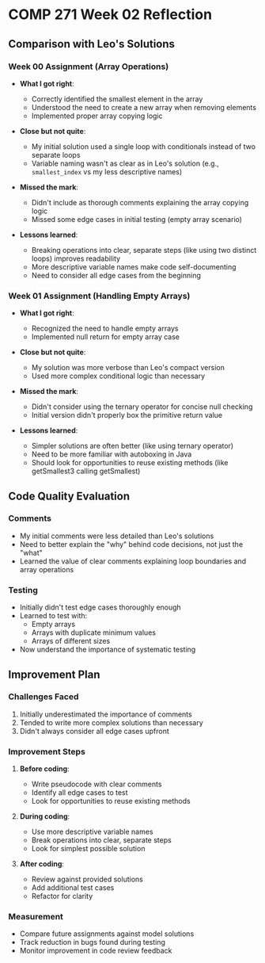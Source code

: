 # COMP 271 Week 02 Reflection

## Comparison with Leo's Solutions

### Week 00 Assignment (Array Operations)
- **What I got right**:
  - Correctly identified the smallest element in the array
  - Understood the need to create a new array when removing elements
  - Implemented proper array copying logic

- **Close but not quite**:
  - My initial solution used a single loop with conditionals instead of two separate loops
  - Variable naming wasn't as clear as in Leo's solution (e.g., `smallest_index` vs my less descriptive names)

- **Missed the mark**:
  - Didn't include as thorough comments explaining the array copying logic
  - Missed some edge cases in initial testing (empty array scenario)

- **Lessons learned**:
  - Breaking operations into clear, separate steps (like using two distinct loops) improves readability
  - More descriptive variable names make code self-documenting
  - Need to consider all edge cases from the beginning

### Week 01 Assignment (Handling Empty Arrays)
- **What I got right**:
  - Recognized the need to handle empty arrays
  - Implemented null return for empty array case

- **Close but not quite**:
  - My solution was more verbose than Leo's compact version
  - Used more complex conditional logic than necessary

- **Missed the mark**:
  - Didn't consider using the ternary operator for concise null checking
  - Initial version didn't properly box the primitive return value

- **Lessons learned**:
  - Simpler solutions are often better (like using ternary operator)
  - Need to be more familiar with autoboxing in Java
  - Should look for opportunities to reuse existing methods (like getSmallest3 calling getSmallest)

## Code Quality Evaluation

### Comments
- My initial comments were less detailed than Leo's solutions
- Need to better explain the "why" behind code decisions, not just the "what"
- Learned the value of clear comments explaining loop boundaries and array operations

### Testing
- Initially didn't test edge cases thoroughly enough
- Learned to test with:
  - Empty arrays
  - Arrays with duplicate minimum values
  - Arrays of different sizes
- Now understand the importance of systematic testing

## Improvement Plan

### Challenges Faced
1. Initially underestimated the importance of comments
2. Tended to write more complex solutions than necessary
3. Didn't always consider all edge cases upfront

### Improvement Steps
1. **Before coding**:
   - Write pseudocode with clear comments
   - Identify all edge cases to test
   - Look for opportunities to reuse existing methods

2. **During coding**:
   - Use more descriptive variable names
   - Break operations into clear, separate steps
   - Look for simplest possible solution

3. **After coding**:
   - Review against provided solutions
   - Add additional test cases
   - Refactor for clarity

### Measurement
- Compare future assignments against model solutions
- Track reduction in bugs found during testing
- Monitor improvement in code review feedback